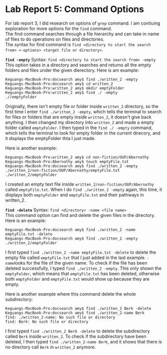 # Lab Report 5: Command Options 
For lab report 3, I did research on options of `grep` command. I am contiuing exploration for more options for the `find` command.\
The find command searches through a file hierarchy and can take in name of files to do operations on files and directories. \
The syntax for find command is `find <directory to start the search from> <-options> <target file or directory>`.

**`find -empty`**
Syntax: `find <directory to start the search from> -empty`\
This option takes in a directory and searches and returns all the empty folders and files under the given dierectory. Here is am example:
```
Keguangs-MacBook-Pro:docsearch amy$ find ./written_2 -empty
Keguangs-MacBook-Pro:docsearch amy$ cd written_2
Keguangs-MacBook-Pro:written_2 amy$ mkdir emptyFolder
Keguangs-MacBook-Pro:written_2 amy$ find ./ -empty
.//emptyFolder
```
Originally, there isn't empty file or folder inside `written_2` directory, so the first time I enter `find ./written_2 -empty`, which tells the terminal to search for files or folders that are empty inside `written_2`, it doesn't give back anything. I then changed my directory into `written_2` and made a empty folder called `emptyFolder`. I then typed in the `find ./ -empty` command, which tells the terminal to look for empty folder in the current direcory, and it displays the emptyFolder thta I just made.

Here is another example:
```
Keguangs-MacBook-Pro:written_2 amy$ cd non-fiction/OUP/Abernathy
Keguangs-MacBook-Pro:Abernathy amy$ touch emptyFile.txt
Keguangs-MacBook-Pro:docsearch amy$ find ./written_2 -empty
./written_2/non-fiction/OUP/Abernathy/emptyFile.txt
./written_2/emptyFolder
```
I created an empty text file inside `written_2/non-fiction/OUP/Abernathy` called `emptyFile.txt`. When I do `find ./written_2 -empty` again, this time, it displays both `emptyFolder` and `emptyFile.txt` and their pathways in written_2.

**`find -delete`**
Syntax: `find <directory> -name <file name>`\
This command option can find and delete the given files in the directory. Here is an example:
```
Keguangs-MacBook-Pro:docsearch amy$ find ./written_2 -name emptyFile.txt -delete 
Keguangs-MacBook-Pro:docsearch amy$ find ./written_2 -empty
./written_2/emptyFolder
```
I first typed `find ./written_2 -name emptyFile.txt -delete` to delete the empty file called `emptyFile.txt` that I just added in the last example. `-name`looks for the file of the given name. To check if the file has been deleted successfully, I typed `find ./written_2 -empty`. This only shown the `emptyFolder`, which means that `emptyFile.txt` has been deleted, otherwise both `emptyFolder` and `emptyFile.txt` would show up because they are empty.

Here is another example where this command delete the whole subdirectory:
```
Keguangs-MacBook-Pro:docsearch amy$ find ./written_2 Berk -delete
Keguangs-MacBook-Pro:docsearch amy$ find ./written_2-name Berk
find: ./written_2-name: No such file or directory
find: Berk: No such file or directory
```
I first typed `find ./written_2 Berk -delete` to delete the subdirectory called `Berk` inside `written_2`. To check if the subdirectory have been deleted, I then typed `find ./written_2-name Berk`, and it shows that there is no directory call `Berk` in `written_2` anymore.



